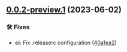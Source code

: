 ## [0.0.2-preview.1](https://github.com/TalTech-IVAR-Lab/Unity-UI-Hierarchy-Linter/compare/v0.0.1...v0.0.2-preview.1) (2023-06-02)


### 🛠 Fixes

* **ci:** Fix .releaserc configuration ([40a1ea2](https://github.com/TalTech-IVAR-Lab/Unity-UI-Hierarchy-Linter/commit/40a1ea20f7748267dfd58e0f32f00bbba57411f6))
